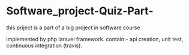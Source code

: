 # Software_project-Quiz-Part-
this priject is a part of a big project in software course 

implemented by php laravel framework.
contain:-
    api creation,
    unit test,
    continuous integration (travis).
